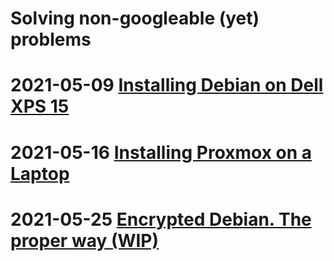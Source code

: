 # Solving non-googleable (yet) problems

# **2021-05-09** [Installing Debian on Dell XPS 15](./Debian_on_Dell_XPS_15.md)

# **2021-05-16** [Installing Proxmox on a Laptop](./Proxmox_on_Laptop.md)

# **2021-05-25** [Encrypted Debian. The proper way (WIP)](./deploy.sh)
